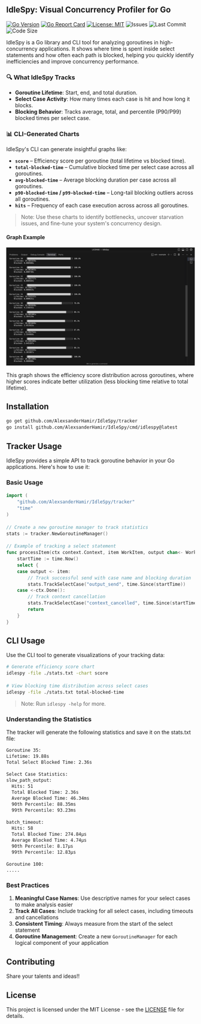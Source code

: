 ## IdleSpy: Visual Concurrency Profiler for Go
[![Go Version](https://img.shields.io/badge/Go-1.24%2B-blue)](https://golang.org)
[![Go Report Card](https://goreportcard.com/badge/github.com/AlexsanderHamir/IdleSpy)](https://goreportcard.com/report/github.com/AlexsanderHamir/IdleSpy)
[![License: MIT](https://img.shields.io/badge/License-MIT-yellow.svg)](https://opensource.org/licenses/MIT)
![Issues](https://img.shields.io/github/issues/AlexsanderHamir/IdleSpy)
![Last Commit](https://img.shields.io/github/last-commit/AlexsanderHamir/IdleSpy)
![Code Size](https://img.shields.io/github/languages/code-size/AlexsanderHamir/IdleSpy)


IdleSpy is a Go library and CLI tool for analyzing goroutines in high-concurrency applications. It shows where time is spent inside select statements and how often each path is blocked, helping you quickly identify inefficiencies and improve concurrency performance.

### 🔍 What IdleSpy Tracks

- **Goroutine Lifetime**: Start, end, and total duration.
- **Select Case Activity**: How many times each case is hit and how long it blocks.
- **Blocking Behavior**: Tracks average, total, and percentile (P90/P99) blocked times per select case.

### 📊 CLI-Generated Charts

IdleSpy's CLI can generate insightful graphs like:

- **`score`** – Efficiency score per goroutine (total lifetime vs blocked time).
- **`total-blocked-time`** – Cumulative blocked time per select case across all goroutines.
- **`avg-blocked-time`** – Average blocking duration per case across all goroutines.
- **`p90-blocked-time` / `p99-blocked-time`** – Long-tail blocking outliers across all goroutines.
- **`hits`** – Frequency of each case execution across across all goroutines.

> Note: Use these charts to identify bottlenecks, uncover starvation issues, and fine-tune your system's concurrency design.

#### Graph Example

![Score Graph Example](score_graph_example.png)

This graph shows the efficiency score distribution across goroutines, where higher scores indicate better utilization (less blocking time relative to total lifetime).

## Installation

```bash
go get github.com/AlexsanderHamir/IdleSpy/tracker
go install github.com/AlexsanderHamir/IdleSpy/cmd/idlespy@latest
```

## Tracker Usage

IdleSpy provides a simple API to track goroutine behavior in your Go applications. Here's how to use it:

### Basic Usage

```go
import (
	"github.com/AlexsanderHamir/IdleSpy/tracker"
	"time"
)

// Create a new goroutine manager to track statistics
stats := tracker.NewGoroutineManager()

// Example of tracking a select statement
func processItem(ctx context.Context, item WorkItem, output chan<- WorkItem) {
	startTime := time.Now()
	select {
	case output <- item:
		// Track successful send with case name and blocking duration
		stats.TrackSelectCase("output_send", time.Since(startTime))
	case <-ctx.Done():
		// Track context cancellation
		stats.TrackSelectCase("context_cancelled", time.Since(startTime))
		return
	}
}
```

## CLI Usage

Use the CLI tool to generate visualizations of your tracking data:

```bash
# Generate efficiency score chart
idlespy -file ./stats.txt -chart score

# View blocking time distribution across select cases
idlespy -file ./stats.txt total-blocked-time
```

> Note: Run `idlespy -help` for more.

### Understanding the Statistics

The tracker will generate the following statistics and save it on the stats.txt file:

```
Goroutine 35:
Lifetime: 19.88s
Total Select Blocked Time: 2.36s

Select Case Statistics:
slow_path_output:
  Hits: 51
  Total Blocked Time: 2.36s
  Average Blocked Time: 46.34ms
  90th Percentile: 88.35ms
  99th Percentile: 93.23ms

batch_timeout:
  Hits: 58
  Total Blocked Time: 274.84µs
  Average Blocked Time: 4.74µs
  90th Percentile: 8.17µs
  99th Percentile: 12.83µs

Goroutine 100:
.....
```

### Best Practices

1. **Meaningful Case Names**: Use descriptive names for your select cases to make analysis easier
2. **Track All Cases**: Include tracking for all select cases, including timeouts and cancellations
3. **Consistent Timing**: Always measure from the start of the select statement
4. **Goroutine Management**: Create a new `GoroutineManager` for each logical component of your application

## Contributing

Share your talents and ideas!!

## License

This project is licensed under the MIT License - see the [LICENSE](LICENSE) file for details.

